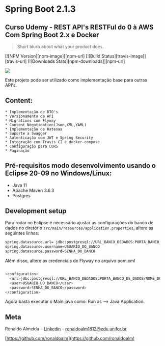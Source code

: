 
# Spring Boot 2.1.3
## Curso Udemy - REST API's RESTFul do 0 à AWS Com Spring Boot 2.x e Docker
> Short blurb about what your product does.

[![NPM Version][npm-image]][npm-url]
[![Build Status][travis-image]][travis-url]
[![Downloads Stats][npm-downloads]][npm-url]

![](header.png)

Este projeto pode ser utilizado como implementação base para outras API's.

## Content:
    * Implementação de DTO's
    * Versionamento da API
    * Migrations com Flyway
    * Content Negotioation(Json,XML,YAML)
    * Implementação de Hateoas
    * Suporte a Swagger
    * Autenticação com JWT e Spring Security
    * Integração com Travis CI e docker-compose
    * Configuração para CORS
    * Paginação

## Pré-requisitos modo desenvolvimento usando o Eclipse 20-09 no Windows/Linux:
* Java 11
* Apache Maven 3.6.3
* Postgres

## Development setup

Para rodar no Eclipse é necessário ajustar as configurações do banco de dados no diretório ```src/main/resources/application.properties```, altere as seguintes linhas:
```sh
spring.datasource.url= jdbc:postgresql://URL_BANCO_DEDADOS:PORTA_BANCO_DE_DADOS/NOME_DO_BANCO_DE_DADOS
spring.datasource.username=USUARIO_DO_BANCO
spring.datasource.password=SENHA_DO_BANCO
```

Além disso, altere as credenciais do Flyway no arquivo pom.xml

```sh

<configuration>
  <url>jdbc:postgresql://URL_BANCO_DEDADOS:PORTA_BANCO_DE_DADOS/NOME_DO_BANCO_DE_DADOS?useTimezone=true&amp;serverTimezone=UTC&amp;useSSL=false</url>
  <user>USUARIO_DO_BANCO</user>
  <password>SENHA_DO_BANCO</password>
</configuration>
```

Agora basta executar o Main.java como: Run as --> Java Application.



## Meta

Ronaldo Almeida – [Linkedin](https://www.linkedin.com/in/ronaldo-almeida-9a8a8316b/) – ronaldoalm1812@edu.unifor.br

[https://github.com/ronaldoalm](https://github.com/ronaldoalm)
